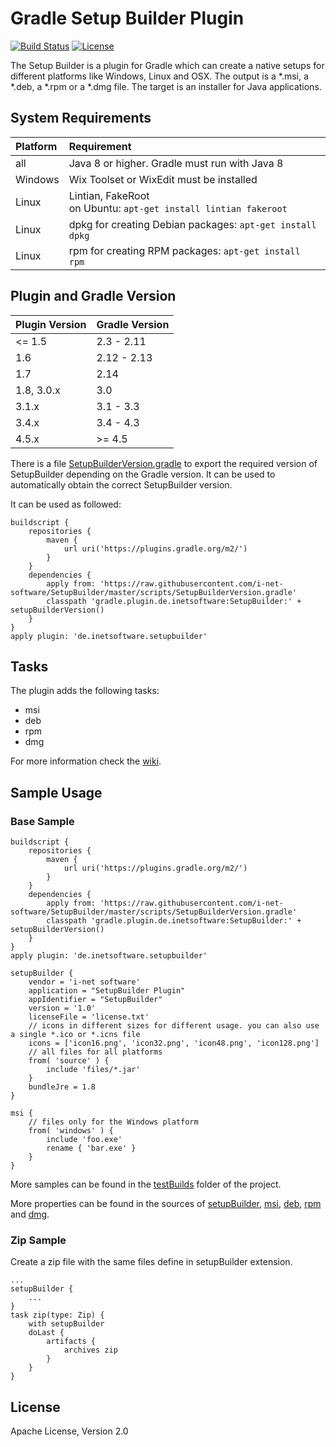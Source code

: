 Gradle Setup Builder Plugin
====

[![Build Status](https://travis-ci.com/i-net-software/SetupBuilder.svg)](https://travis-ci.com/i-net-software/SetupBuilder)
[![License](https://img.shields.io/badge/license-Apache_License_2.0-blue.svg)](https://github.com/i-net-software/SetupBuilder/blob/master/license.txt)

The Setup Builder is a plugin for Gradle which can create a native setups for different platforms like Windows, Linux and OSX. The output is a *.msi, a *.deb, a *.rpm or a *.dmg file. The target is an installer for Java applications.

System Requirements
----
| Platform  | Requirement                                                          |
| :---------| :------------------------------------------------------------------- |
| all       | Java 8 or higher. Gradle must run with Java 8                        |
| Windows   | Wix Toolset or WixEdit must be installed                             |
| Linux     | Lintian, FakeRoot <br> on Ubuntu: `apt-get install lintian fakeroot` |
| Linux     | dpkg for creating Debian packages: `apt-get install dpkg`         |
| Linux     | rpm for creating RPM packages: `apt-get install rpm`              |

Plugin and Gradle Version
----
| Plugin Version | Gradle Version |
| :--------------| :------------- |
| <= 1.5         | 2.3 - 2.11     |
| 1.6            | 2.12 - 2.13    |
| 1.7            | 2.14           |
| 1.8, 3.0.x     | 3.0            |
| 3.1.x          | 3.1 - 3.3      |
| 3.4.x          | 3.4 - 4.3      |
| 4.5.x          | >= 4.5         |

There is a file [SetupBuilderVersion.gradle](scripts/SetupBuilderVersion.gradle) to export the required version of SetupBuilder depending on the Gradle version. It can be used to automatically obtain the correct SetupBuilder version.

It can be used as followed:

    buildscript {
        repositories {
            maven {
                url uri('https://plugins.gradle.org/m2/')
            }
        }
        dependencies {
            apply from: 'https://raw.githubusercontent.com/i-net-software/SetupBuilder/master/scripts/SetupBuilderVersion.gradle'
            classpath 'gradle.plugin.de.inetsoftware:SetupBuilder:' + setupBuilderVersion()
        }
    }
    apply plugin: 'de.inetsoftware.setupbuilder'

Tasks
----

The plugin adds the following tasks:
* msi
* deb
* rpm
* dmg

For more information check the [wiki](https://github.com/i-net-software/SetupBuilder/wiki).

Sample Usage
----
### Base Sample

    buildscript {
        repositories {
            maven {
                url uri('https://plugins.gradle.org/m2/')
            }
        }
        dependencies {
            apply from: 'https://raw.githubusercontent.com/i-net-software/SetupBuilder/master/scripts/SetupBuilderVersion.gradle'
            classpath 'gradle.plugin.de.inetsoftware:SetupBuilder:' + setupBuilderVersion()
        }
    }
    apply plugin: 'de.inetsoftware.setupbuilder'
    
    setupBuilder {
        vendor = 'i-net software'
        application = "SetupBuilder Plugin"
        appIdentifier = "SetupBuilder"
        version = '1.0'
        licenseFile = 'license.txt'
        // icons in different sizes for different usage. you can also use a single *.ico or *.icns file
        icons = ['icon16.png', 'icon32.png', 'icon48.png', 'icon128.png']
        // all files for all platforms
        from( 'source' ) {
            include 'files/*.jar'
        }
        bundleJre = 1.8
    }
    
    msi {
        // files only for the Windows platform
        from( 'windows' ) {
            include 'foo.exe'
            rename { 'bar.exe' }
        }
    }

More samples can be found in the [testBuilds][testBuilds] folder of the project.

More properties can be found in the sources of [setupBuilder][setupBuilder], [msi][msi], [deb][deb], [rpm][rpm] and [dmg][dmg].

### Zip Sample
Create a zip file with the same files define in setupBuilder extension.

    ...
    setupBuilder {
        ...
    }
    task zip(type: Zip) {
        with setupBuilder
        doLast {
            artifacts {
                archives zip
            }
        }
    }


License
----
Apache License, Version 2.0

[testBuilds]: https://github.com/i-net-software/SetupBuilder/blob/master/testBuilds/setupBuilder.gradle
[setupBuilder]: https://github.com/i-net-software/SetupBuilder/blob/master/src/com/inet/gradle/setup/SetupBuilder.java
[msi]: https://github.com/i-net-software/SetupBuilder/blob/master/src/com/inet/gradle/setup/msi/Msi.java
[deb]: https://github.com/i-net-software/SetupBuilder/blob/master/src/com/inet/gradle/setup/unix/deb/Deb.java
[rpm]: https://github.com/i-net-software/SetupBuilder/blob/master/src/com/inet/gradle/setup/unix/rpm/Rpm.java
[dmg]: https://github.com/i-net-software/SetupBuilder/blob/master/src/com/inet/gradle/setup/dmg/Dmg.java
